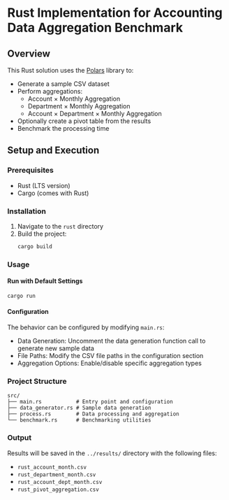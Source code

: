 # Rust Implementation for Accounting Data Aggregation Benchmark

## Overview

This Rust solution uses the [Polars](https://github.com/pola-rs/polars) library to:
- Generate a sample CSV dataset
- Perform aggregations:
  - Account × Monthly Aggregation
  - Department × Monthly Aggregation
  - Account × Department × Monthly Aggregation
- Optionally create a pivot table from the results
- Benchmark the processing time

## Setup and Execution

### Prerequisites
- Rust (LTS version)
- Cargo (comes with Rust)

### Installation
1. Navigate to the `rust` directory
2. Build the project:
   ```bash
   cargo build
   ```

### Usage

#### Run with Default Settings
```bash
cargo run
```

#### Configuration
The behavior can be configured by modifying `main.rs`:

- Data Generation: Uncomment the data generation function call to generate new sample data
- File Paths: Modify the CSV file paths in the configuration section
- Aggregation Options: Enable/disable specific aggregation types

### Project Structure
```
src/
├── main.rs           # Entry point and configuration
├── data_generator.rs # Sample data generation
├── process.rs        # Data processing and aggregation
└── benchmark.rs      # Benchmarking utilities
```

### Output
Results will be saved in the `../results/` directory with the following files:
- `rust_account_month.csv`
- `rust_department_month.csv`
- `rust_account_dept_month.csv`
- `rust_pivot_aggregation.csv`
